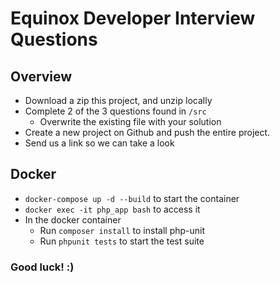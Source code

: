# Equinox Developer Interview Questions
## Overview
- Download a zip this project, and unzip locally
- Complete 2 of the 3 questions found in `/src`
  - Overwrite the existing file with your solution
- Create a new project on Github and push the entire project.
- Send us a link so we can take a look
## Docker
- `docker-compose up -d --build` to start the container
- `docker exec -it php_app bash` to access it
- In the docker container
  - Run `composer install`  to install php-unit
  - Run `phpunit tests` to start the test suite

### Good luck! :)

